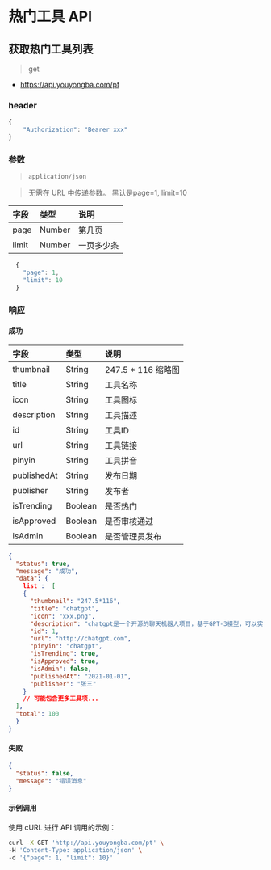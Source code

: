
# 热门工具 API

## 获取热门工具列表

> get

- https://api.youyongba.com/pt

### header

```javascript
{
    "Authorization": "Bearer xxx"
}
```


### 参数
> `application/json`

> 无需在 URL 中传递参数。 黑认是page=1, limit=10


字段 | 类型  | 说明
:--- | :--- | :---
page | Number | 第几页
limit | Number | 一页多少条

```javascript 
  {
    "page": 1,
    "limit": 10
  }
```


### 响应


#### 成功

字段 | 类型  | 说明
:--- | :--- | :---
thumbnail | String | 247.5 * 116 缩略图
title | String | 工具名称
icon | String | 工具图标
description | String | 工具描述
id | String | 工具ID
url | String | 工具链接
pinyin | String | 工具拼音
publishedAt | String | 发布日期
publisher | String | 发布者
isTrending | Boolean | 是否热门
isApproved | Boolean | 是否审核通过
isAdmin | Boolean | 是否管理员发布

  ```json
  {
    "status": true,
    "message": "成功",
    "data": {
      list :  [
      {
        "thumbnail": "247.5*116",
        "title": "chatgpt",
        "icon": "xxx.png",
        "description": "chatgpt是一个开源的聊天机器人项目，基于GPT-3模型，可以实现自然语言对话和文本生成。",
        "id": 1,
        "url": "http://chatgpt.com",
        "pinyin": "chatgpt",
        "isTrending": true,
        "isApproved": true,
        "isAdmin": false,
        "publishedAt": "2021-01-01",
        "publisher": "张三"
      }
      // 可能包含更多工具项...
    ],
    "total": 100
    }
  }
  ```

#### 失败


```json
{
  "status": false,
  "message": "错误消息"
}
```

#### 示例调用

使用 cURL 进行 API 调用的示例：

```bash
curl -X GET 'http://api.youyongba.com/pt' \
-H 'Content-Type: application/json' \
-d '{"page": 1, "limit": 10}'
```


